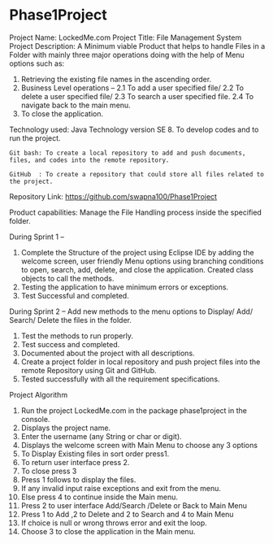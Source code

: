 # Phase1Project

Project Name:                       	LockedMe.com
Project Title:                                 File Management System
Project Description:  	A Minimum viable Product that helps to handle Files in
 	a Folder with mainly three major operations doing with the help of Menu options such as:
1. Retrieving the existing file names in the ascending order. 
2. Business Level operations –
2.1 To add a user specified file/
2.2 To delete a user specified file/
2.3 To search a user specified file.
2.4 To navigate back to the main menu.
3. To close the application.

Technology used:	Java Technology version SE 8. To develop codes and to run the project.

	Git bash: To create a local repository to add and push documents, files, and codes into the remote repository.

	GitHub	: To create a repository that could store all files related to the project.
Repository Link:                         https://github.com/swapna100/Phase1Project

Product capabilities:                       Manage the File Handling process inside the specified folder.

During Sprint 1 –
1.	Complete the Structure of the project using Eclipse IDE by adding the welcome screen, user friendly Menu options using branching conditions to open, search, add, delete, and close the application. Created class objects to call the methods.
2.	Testing the application to have minimum errors or exceptions.
3.	Test Successful and completed.

During Sprint 2 –
Add new methods to the menu options to Display/ Add/ Search/ Delete the files in the folder.
1.	Test the methods to run properly.
2.	Test success and completed.
3.	Documented about the project with all descriptions.
4.	Create a project folder in local repository and push project files into the remote Repository using Git and GitHub.
5.	Tested successfully with all the requirement specifications.

Project Algorithm
1.	Run the project LockedMe.com in the package phase1project in the console.
2.	Displays the project name.
3.	Enter the username (any String or char or digit).
4.	Displays the welcome screen with Main Menu to choose any 3 options
5.	To Display Existing files in sort order press1.
6.	To return user interface press 2.
7.	To close press 3
8.	Press 1 follows to display the files.
9.	If any invalid input raise exceptions and exit from the menu.
10.	Else press 4 to continue inside the Main menu.
11.	Press 2 to user interface Add/Search /Delete or Back to Main Menu
12.	Press 1 to Add ,2 to Delete and 2 to Search and 4 to Main Menu
13.	If choice is null or wrong throws error and exit the loop.
14.	Choose 3 to close the application in the Main menu.










	


